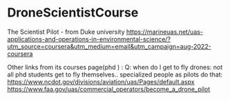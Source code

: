 # DroneScientistCourse


The Scientist Pilot - from Duke university
https://marineuas.net/uas-applications-and-operations-in-environmental-science/?utm_source=coursera&utm_medium=email&utm_campaign=aug-2022-coursera




Other links from its courses page(phd ) : Q: when do I get to fly drones: not all phd students get to fly themselves.. specialized people as pilots do that:
https://www.ncdot.gov/divisions/aviation/uas/Pages/default.aspx
https://www.faa.gov/uas/commercial_operators/become_a_drone_pilot
